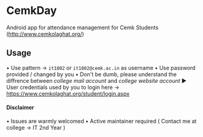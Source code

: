 # CemkDay
Android app for attendance management for Cemk Students (http://www.cemkolaghat.org/)

## Usage
• Use pattern → `it1802` or `it1802@cemk.ac.in` as username
• Use password provided / changed by you
• Don't be dumb, please understand the diffrence between *college mail account* and *college website account* ► User credentials used by you to login here → https://www.cemkolaghat.org/student/login.aspx

#### Disclaimer
• Issues are warmly welcomed
• Active maintainer required ( Contact me at college -> IT 2nd Year )
